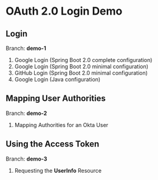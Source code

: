 # OAuth 2.0 Login Demo

## Login
Branch: **demo-1**
1. Google Login (Spring Boot 2.0 complete configuration)
2. Google Login (Spring Boot 2.0 minimal configuration)
3. GitHub Login (Spring Boot 2.0 minimal configuration)
4. Google Login (Java configuration)

## Mapping User Authorities
Branch: **demo-2**
1. Mapping Authorities for an Okta User

## Using the Access Token
Branch: **demo-3**
1. Requesting the **UserInfo** Resource
